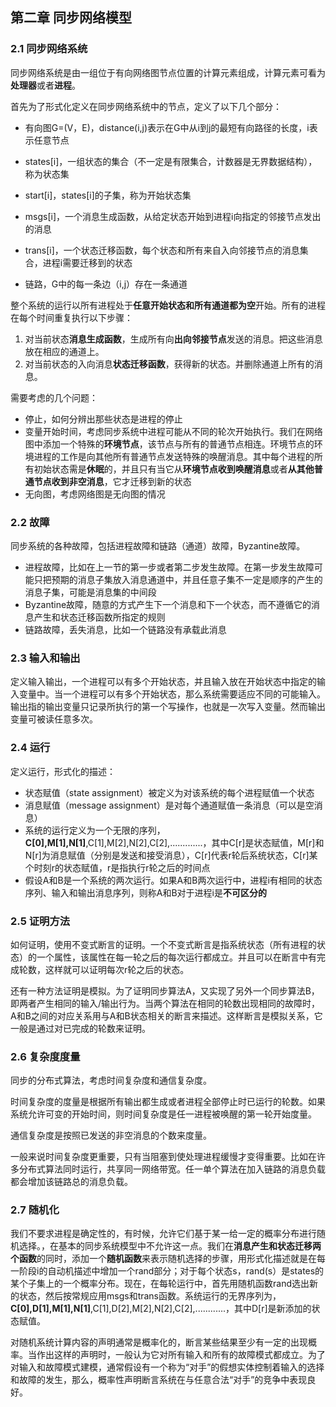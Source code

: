 ## 第二章 同步网络模型

### 2.1 同步网络系统

同步网络系统是由一组位于有向网络图节点位置的计算元素组成，计算元素可看为**处理器**或者**进程**。

首先为了形式化定义在同步网络系统中的节点，定义了以下几个部分：

* 有向图G=\(V，E\)，distance\(i,j\)表示在G中从i到j的最短有向路径的长度，i表示任意节点

* states\[i\]，一组状态的集合（不一定是有限集合，计数器是无界数据结构），称为状态集

* start\[i\]，states\[i\]的子集，称为开始状态集

* msgs\[i\]，一个消息生成函数，从给定状态开始到进程i向指定的邻接节点发出的消息

* trans\[i\]，一个状态迁移函数，每个状态和所有来自入向邻接节点的消息集合，进程i需要迁移到的状态

* 链路，G中的每一条边（i,j）存在一条通道

整个系统的运行以所有进程处于**任意开始状态和所有通道都为空**开始。所有的进程在每个时间重复执行以下步骤：

1. 对当前状态**消息生成函数**，生成所有向**出向邻接节点**发送的消息。把这些消息放在相应的通道上。
2. 对当前状态的入向消息**状态迁移函数**，获得新的状态。并删除通道上所有的消息。

需要考虑的几个问题：

* 停止，如何分辨出那些状态是进程的停止
* 变量开始时间，考虑同步系统中进程可能从不同的轮次开始执行。我们在网络图中添加一个特殊的**环境节点**，该节点与所有的普通节点相连。环境节点的环境进程的工作是向其他所有普通节点发送特殊的唤醒消息。其中每个进程的所有初始状态需是**休眠**的，并且只有当它从**环境节点收到唤醒消息**或者**从其他普通节点收到非空消息**，它才迁移到新的状态
* 无向图，考虑网络图是无向图的情况

### 2.2 故障

同步系统的各种故障，包括进程故障和链路（通道）故障，Byzantine故障。

* 进程故障，比如在上一节的第一步或者第二步发生故障。在第一步发生故障可能只把预期的消息子集放入消息通道中，并且任意子集不一定是顺序的产生的消息子集，可能是消息集的中间段
* Byzantine故障，随意的方式产生下一个消息和下一个状态，而不遵循它的消息产生和状态迁移函数所指定的规则
* 链路故障，丢失消息，比如一个链路没有承载此消息

### 2.3 输入和输出

定义输入输出，一个进程可以有多个开始状态，并且输入放在开始状态中指定的输入变量中。当一个进程可以有多个开始状态，那么系统需要适应不同的可能输入。输出指的输出变量只记录所执行的第一个写操作，也就是一次写入变量。然而输出变量可被读任意多次。

### 2.4 运行

定义运行，形式化的描述：

* 状态赋值（state assignment）被定义为对该系统的每个进程赋值一个状态
* 消息赋值（message assignment）是对每个通道赋值一条消息（可以是空消息）
* 系统的运行定义为一个无限的序列，**C\[0\],M\[1\],N\[1\]**,C\[1\],M\[2\],N\[2\],C\[2\],.............，其中C\[r\]是状态赋值，M\[r\]和N\[r\]为消息赋值（分别是发送和接受消息），C\[r\]代表r轮后系统状态，C\[r\]某个时刻r的状态赋值，r是指执行r轮之后的时间点
* 假设A和B是一个系统的两次运行。如果A和B两次运行中，进程i有相同的状态序列、输入和输出消息序列，则称A和B对于进程i是**不可区分的**

### 2.5 证明方法

如何证明，使用不变式断言的证明。一个不变式断言是指系统状态（所有进程的状态）的一个属性，该属性在每一轮之后的每次运行都成立。并且可以在断言中有完成轮数，这样就可以证明每次r轮之后的状态。

还有一种方法证明是模拟。为了证明同步算法A，又实现了另外一个同步算法B，即两者产生相同的输入/输出行为。当两个算法在相同的轮数出现相同的故障时，A和B之间的对应关系用与A和B状态相关的断言来描述。这样断言是模拟关系，它一般是通过对已完成的轮数来证明。

### 2.6 复杂度度量

同步的分布式算法，考虑时间复杂度和通信复杂度。

时间复杂度的度量是根据所有输出都生成或者进程全部停止时已运行的轮数。如果系统允许可变的开始时间，则时间复杂度是任一进程被唤醒的第一轮开始度量。

通信复杂度是按照已发送的非空消息的个数来度量。

一般来说时间复杂度更重要，只有当阻塞到使处理进程缓慢才变得重要。比如在许多分布式算法同时运行，共享同一网络带宽。任一单个算法在加入链路的消息负载都会增加该链路总的消息负载。

### 2.7 随机化

我们不要求进程是确定性的，有时候，允许它们基于某一给一定的概率分布进行随机选择。，在基本的同步系统模型中不允许这一点。我们在**消息产生和状态迁移两个函数**的同时，添加一个**随机函数**来表示随机选择的步骤，用形式化描述就是在每一阶段i的自动机描述中增加一个rand部分；对于每个状态s，rand\(s）是states的某个子集上的一个概率分布。现在，在每轮运行中，首先用随机函数rand选出新的状态，然后按常规应用msgs和trans函数。系统运行的无界序列为，**C\[0\],D\[1\],M\[1\],N\[1\]**,C\[1\],D\[2\],M\[2\],N\[2\],C\[2\],............，其中D\[r\]是新添加的状态赋值。

对随机系统计算内容的声明通常是概率化的，断言某些结果至少有一定的出现概率。当作出这样的声明时，一般认为它对所有输入和所有的故障模式都成立。为了对输入和故障模式建模，通常假设有一个称为“对手”的假想实体控制着输入的选择和故障的发生，那么，概率性声明断言系统在与任意合法“对手”的竞争中表现良好。

